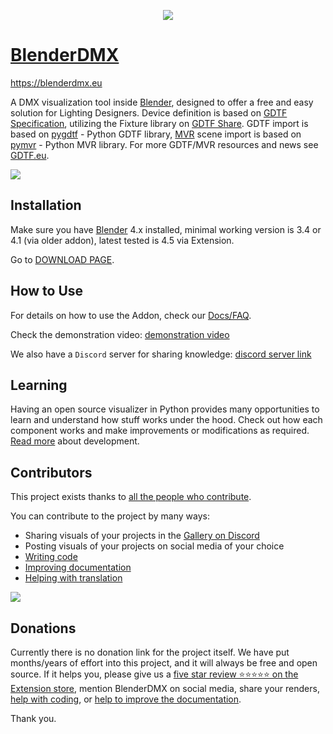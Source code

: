 <p align="center">
  <img src="https://github.com/open-stage/blender-dmx/assets/3680926/c7a8e6c5-786f-4f7b-88f5-374b8cb9e51e" />
</p>

# [BlenderDMX](https://blenderdmx.eu)

https://blenderdmx.eu

A DMX visualization tool inside <a href="https://blender.org">Blender</a>, designed to offer a free and easy solution for Lighting Designers. Device definition is based on <a href="https://gdtf-share.com">GDTF Specification</a>, utilizing the Fixture library on <a href="https://gdtf-share.com">GDTF Share</a>. GDTF import is based on <a href="https://github.com/open-stage/python-gdtf">pygdtf</a> - Python GDTF library, <a href="https://gdtf-share.com">MVR</a> scene import is based on <a href="https://github.com/open-stage/python-mvr">pymvr</a> - Python MVR library. For more GDTF/MVR resources and news see <a href="https://gdtf.eu">GDTF.eu</a>.

![](https://i.ibb.co/rvpKYxB/render-eevee-7.png)

## Installation

Make sure you have [Blender](https://www.blender.org/download/) 4.x installed,
minimal working version is 3.4 or 4.1 (via older addon), latest tested is 4.5
via Extension.

Go to [DOWNLOAD PAGE](https://blenderdmx.eu/download).

## How to Use

For details on how to use the Addon, check our [Docs/FAQ](https://blenderdmx.eu/docs/faq/).

Check the demonstration video:
[demonstration video](https://www.youtube.com/watch?v=uzZQhcqSjS4)

We also have a `Discord` server for sharing knowledge: [discord server link](https://discord.gg/FQVVyc45T9)

## Learning

Having an open source visualizer in Python provides many opportunities to learn
and understand how stuff works under the hood. Check out how each component
works and make improvements or modifications as required. [Read
more](https://blenderdmx.eu/community/#development) about development.


## Contributors

This project exists thanks to
[all the people who contribute](https://github.com/open-stage/blender-dmx/graphs/contributors).

You can contribute to the project by many ways:

- Sharing visuals of your projects in the <a href="https://discord.gg/FQVVyc45T9">Gallery on Discord</a>
- Posting visuals of your projects on social media of your choice
- [Writing code](DEVELOPMENT.md)
- <a href="https://github.com/open-stage/blender-dmx-web/tree/main/content/docs">Improving documentation</a>
- <a href="https://hosted.weblate.org/projects/blenderdmx/main/">Helping with translation</a>

<img src="https://contrib.nn.ci/api?repo=open-stage/blender-dmx&pages=5&no_bot=true&radius=22&cols=18">

## Donations

Currently there is no donation link for the project itself. We have put
months/years of effort into this project, and it will always be free and open
source. If it helps you, please give us a [five star review ⭐⭐⭐⭐⭐ on the
Extension
store](https://extensions.blender.org/add-ons/open-stage-blender-dmx/reviews/),
mention BlenderDMX on social media, share your renders, [help with
coding](https://github.com/open-stage/blender-dmx/), or [help to improve the
documentation](https://github.com/open-stage/blender-dmx-web).

Thank you.
